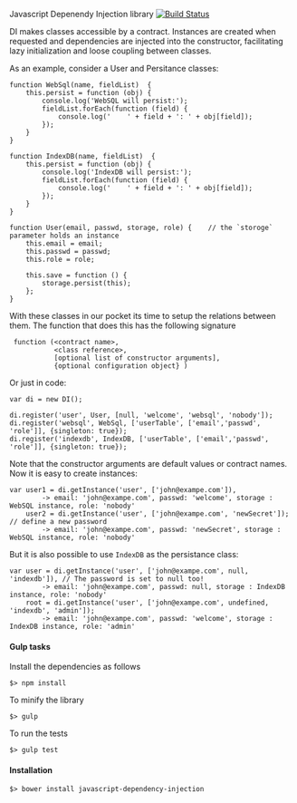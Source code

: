 Javascript Depenendy Injection library [![Build Status](https://travis-ci.org/scaljeri/javascript-dependency-injection.png)](https://travis-ci.org/scaljeri/javascript-dependency-injection)

 DI makes classes accessible by a contract. Instances are created when requested and 
 dependencies are injected into the constructor, facilitating lazy initialization and 
 loose coupling between classes.
     
 As an example, consider a User and Persitance classes:
 
    function WebSql(name, fieldList)  {
        this.persist = function (obj) {
            console.log('WebSQL will persist:');
            fieldList.forEach(function (field) {
                console.log('    ' + field + ': ' + obj[field]);
            });
        }
    }

    function IndexDB(name, fieldList)  {
        this.persist = function (obj) {
            console.log('IndexDB will persist:');
            fieldList.forEach(function (field) {
                console.log('    ' + field + ': ' + obj[field]);
            });
        }
    }

    function User(email, passwd, storage, role) {    // the `storoge` parameter holds an instance
        this.email = email;
        this.passwd = passwd;
        this.role = role;

        this.save = function () {
            storage.persist(this);
        };
    }

 With these classes in our pocket its time to setup the relations between them. The function that does this has the 
 following signature
 
     function (<contract name>, 
               <class reference>, 
               [optional list of constructor arguments], 
               {optional configuration object} ) 
               
 Or just in code:
 
    var di = new DI();
    
    di.register('user', User, [null, 'welcome', 'websql', 'nobody']);
    di.register('websql', WebSql, ['userTable', ['email','passwd', 'role']], {singleton: true});
    di.register('indexdb', IndexDB, ['userTable', ['email','passwd', 'role']], {singleton: true});
          
Note that the constructor arguments are default values or contract names. Now it is easy to create 
instances:

    var user1 = di.getInstance('user', ['john@exampe.com']),
            -> email: 'john@exampe.com', passwd: 'welcome', storage : WebSQL instance, role: 'nobody'
        user2 = di.getInstance('user', ['john@exampe.com', 'newSecret']); // define a new password
            -> email: 'john@exampe.com', passwd: 'newSecret', storage : WebSQL instance, role: 'nobody'
    
But it is also possible to use `IndexDB` as the persistance class:

    var user = di.getInstance('user', ['john@exampe.com', null, 'indexdb']), // The password is set to null too!
            -> email: 'john@exampe.com', passwd: null, storage : IndexDB instance, role: 'nobody'
        root = di.getInstance('user', ['john@exampe.com', undefined, 'indexdb', 'admin']); 
            -> email: 'john@exampe.com', passwd: 'welcome', storage : IndexDB instance, role: 'admin'
        
#### Gulp tasks ####

Install the dependencies as follows

    $> npm install

To minify the library

    $> gulp
    
To run the tests

    $> gulp test

#### Installation ####

    $> bower install javascript-dependency-injection